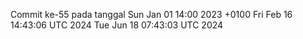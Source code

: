 Commit ke-55 pada tanggal Sun Jan 01 14:00 2023 +0100
Fri Feb 16 14:43:06 UTC 2024
Tue Jun 18 07:43:03 UTC 2024
